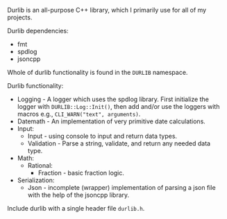 Durlib is an all-purpose C++ library, which I primarily use for all of my projects.

Durlib dependencies:
* fmt
* spdlog
* jsoncpp

Whole of durlib functionality is found in the `DURLIB` namespace.

Durlib functionality:

* Logging - A logger which uses the spdlog library. First initialize the logger with `DURLIB::Log::Init()`, then add and/or use the loggers with macros e.g., `CLI_WARN("text", arguments)`.
* Datemath - An implementation of very primitive date calculations.
* Input:
	* Input - using console to input and return data types.
	* Validation - Parse a string, validate, and return any needed data type.
* Math:
	* Rational:
		* Fraction - basic fraction logic.
* Serialization:
	* Json - incomplete (wrapper) implementation of parsing a json file with the help of the jsoncpp library.

Include durlib with a single header file `durlib.h`.